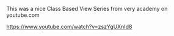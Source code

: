 This was a nice Class Based View Series from very academy on youtube.com

https://www.youtube.com/watch?v=zszYgUXnId8
